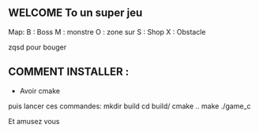 ## WELCOME To un super jeu

Map:
B : Boss
M : monstre
O : zone sur
S : Shop
X : Obstacle

zqsd pour bouger

## COMMENT INSTALLER : 
- Avoir cmake

puis lancer ces commandes:
mkdir build
cd build/
cmake ..
make
./game_c

Et amusez vous
